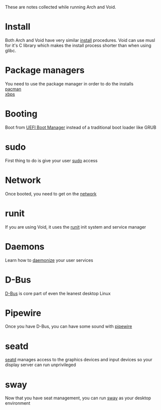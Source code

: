 These are notes collected while running Arch and Void.

# Install
Both Arch and Void have very similar [install](install.md) procedures. Void can use musl for it's C library which makes the install process shorter than when using glibc.


# Package managers
You need to use the package manager in order to do the installs  
[pacman](pacman.md)  
[xbps](xbps.md)

# Booting
Boot from [UEFI Boot Manager](uefi.md) instead of a traditional boot loader like GRUB

# sudo
First thing to do is give your user [sudo](sudo.md) access

# Network
Once booted, you need to get on the [network](network.md)

# runit
If you are using Void, it uses the [runit](runit.md) init system and service manager

# Daemons
Learn how to [daemonize](daemon.md) your user services

# D-Bus
[D-Bus](dbus.md) is core part of even the leanest desktop Linux

# Pipewire
Once you have D-Bus, you can have some sound with [pipewire](pipewire.md)

# seatd
[seatd](seatd.md) manages access to the graphics devices and input devices so your display server can run unprivileged

# sway
Now that you have seat management, you can run [sway](sway.md) as your desktop environment

